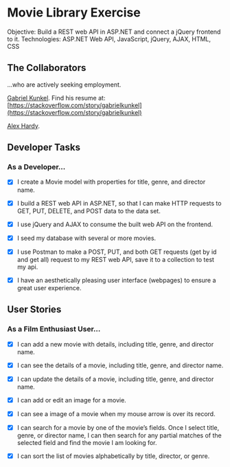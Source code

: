 # Movie Library Exercise

Objective: Build a REST web API in ASP.NET and connect a jQuery frontend to it.
Technologies: ASP.NET Web API, JavaScript, jQuery, AJAX, HTML, CSS

## The Collaborators

...who are actively seeking employment.

[Gabriel Kunkel](https://github.com/gabrielkunkel). Find his resume at: [https://stackoverflow.com/story/gabrielkunkel](https://stackoverflow.com/story/gabrielkunkel)

[Alex Hardy](https://github.com/alexHardy872).


## Developer Tasks
### As a Developer...

- [X] I create a Movie model with properties for title, genre, and director name.

- [X] I build a REST web API in ASP.NET, so that I can make HTTP requests to GET, PUT, DELETE, and POST data to the data set.

- [X] I use jQuery and AJAX to consume the built web API on the frontend.

- [X] I seed my database with several or more movies.

- [X] I use Postman to make a POST, PUT, and both GET requests (get by id  and get all) request to my REST web API, save it to a collection to test my api.

- [X] I have an aesthetically pleasing user interface (webpages) to ensure a great user experience.

## User Stories
### As a Film Enthusiast User...

- [X] I can add a new movie with details, including title, genre, and director name.

- [X] I can see the details of a movie, including title, genre, and director name.

- [X] I can update the details of a movie, including title, genre, and director name.

- [X] I can add or edit an image for a movie.

- [X] I can see a image of a movie when my mouse arrow is over its record.

- [X] I can search for a movie by one of the movie’s fields. Once I select title, genre, or director name, I can then search for any partial matches of the selected field and find the movie I am looking for.

- [X] I can sort the list of movies alphabetically by title, director, or genre.
